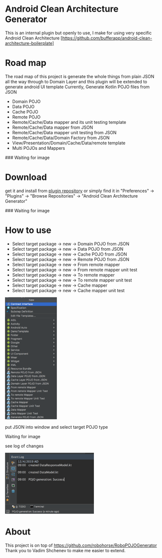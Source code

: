 # Android Clean Architecture Generator

This is an internal plugin but openly to use, I make for using very specific Android Clean Architecture [https://github.com/bufferapp/android-clean-architecture-boilerplate] <br>

# Road map
The road map of this project is generate the whole things from plain JSON all the way through to Domain Layer and this plugin will be extended to generate android UI template
Currently, Generate Kotlin POJO files from JSON <br>
  - Domain POJO
  - Data POJO
  - Cache POJO
  - Remote POJO
  - Remote/Cache/Data mapper and its unit testing template
  - Remote/Cache/Data mapper from JSON
  - Remote/Cache/Data mapper unit testing from JSON
  - Remote/Cache/Data/Domain Factory from JSON
  - View/Presentation/Domain/Cache/Data/remote template
  - Multi POJOs and Mappers
      
<p>
### Waiting for image
</p>


# Download
get it and install from <a href="https://plugins.jetbrains.com/plugin/12213-android-clean-architecture-generator">plugin repository</a> or simply find it in "Preferences" -> "Plugins" -> "Browse Repositories" -> "Android Clean Architecture Generator"

<p>
### Waiting for image
</p>

# How to use

- Select target package -> new -> Domain POJO from JSON
- Select target package -> new -> Data POJO from JSON
- Select target package -> new -> Cache POJO from JSON
- Select target package -> new -> Remote POJO from JSON
- Select target package -> new -> From remote mapper
- Select target package -> new -> From remote mapper unit test
- Select target package -> new -> To remote mapper
- Select target package -> new -> To remote mapper unit test
- Select target package -> new -> Cache mapper
- Select target package -> new -> Cache mapper unit test

<p>
<img src="images/functionality.png" height="400">
</p>

put JSON into window and select target POJO type

<p>
Waiting for image
</p>

see log of changes

<p>
<img src="images/plugin_log_v3.png" height="200">
</p>

# About
This project is on top of https://github.com/robohorse/RoboPOJOGenerator <br>
Thank you to Vadim Shchenev to make me easier to extend.
